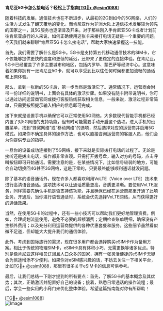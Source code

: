 **肯尼亚5G卡怎么接电话？轻松上手指南[[TG💪+ @esim1088](https://t.me/s/esim1088)]**

随着科技的发展，通信技术也在不断进步，从最初的2G到如今的5G网络，人们的生活方式发生了翻天覆地的变化。而肯尼亚作为非洲大陆上通信技术发展较为领先的国家之一，其5G服务也逐渐普及开来。对于那些刚入手肯尼亚5G卡或者计划前往肯尼亚旅行的人来说，如何正确使用这张卡来接打电话无疑是一个重要的问题。今天我们就来聊聊“肯尼亚5G卡怎么接电话”，帮助大家快速掌握这一技能。

首先，我们需要了解什么是5G卡。5G卡是支持第五代移动通信技术的SIM卡，它不仅能够提供更快的速度和更低的延迟，还带来了更稳定的连接体验。在肯尼亚，5G卡已经覆盖了许多主要城市和地区，包括内罗毕、蒙巴萨等经济中心。这意味着如果你拥有一张肯尼亚5G卡，就可以享受到比以往任何时候都更加流畅的通话和上网体验。

那么，拿到一张新的5G卡后，第一步当然是激活它了。通常情况下，运营商会附带一份详细的说明书，上面会有具体的激活步骤。如果没有随卡附带说明书，你可以通过访问运营商官网或拨打客服热线获取相关信息。一般来说，激活过程非常简单，只需要按照提示输入相应的信息即可完成。

接下来就是设置手机以确保它可以正常使用5G网络。大多数现代智能手机都已经内置了对5G网络的支持功能，但有时可能需要手动开启这个选项。进入手机的设置菜单，找到“蜂窝网络”或“移动网络”的选项，然后选择对应的运营商并启用5G模式。如果你不确定具体的操作方法，也可以直接咨询运营商的客服人员，他们会为你提供专业的指导。

一旦你的设备成功连接到了5G网络，接下来就是实际拨打电话的过程了。无论是接听还是拨出电话，操作都非常直观。只需打开拨号盘，输入对方的号码，点击呼叫按钮即可开始通话。需要注意的是，在某些情况下，比如信号较弱的地方，可能会自动切换回4G甚至3G网络，这是正常的，只要最终能够顺利通话就没问题。

除了基本的语音通话外，现在许多人都喜欢利用VoLTE（Voice over LTE）技术来进行高清语音通话。这项技术可以让通话质量更高，音质更清晰。要使用VoLTE服务，同样需要先确认手机是否支持该功能，并且确保已经在运营商那里开通了此项业务。开通后，当你进行语音通话时，系统会优先选择VoLTE网络，从而获得更好的通话效果。

当然，在使用5G卡的过程中，还有一些小技巧可以帮助我们更好地管理资费。例如，合理规划流量使用，避免不必要的超额消费；定期检查账单明细，确保没有产生额外费用；以及充分利用运营商提供的各种优惠套餐和服务。这些细节虽然看似微不足道，但却能大大提升我们的通信体验。

此外，考虑到国际旅行的需求，现在很多用户都会选择购买eSIM卡作为备用方案。相比于传统的物理SIM卡，eSIM卡具有体积小巧、无需更换等诸多优点。特别是像肯尼亚这样幅员辽阔且人口众多的国家，拥有一张灵活便捷的eSIM卡无疑会为旅途增添不少便利。如果你对eSIM感兴趣的话，不妨去关注一下相关平台，比如[TG💪+ @esim1088](https://t.me/s/esim1088)，那里有很多关于eSIM卡的信息可供参考。

最后，让我们总结一下刚才提到的所有要点：首先，了解5G卡的基本概念及其优势；其次，正确激活并配置好自己的设备；接着，熟悉日常通话的操作流程；最后，学会一些实用的小窍门来优化整体体验。希望这篇指南能对你有所帮助！

[[TG💪+ @esim1088](https://t.me/s/esim1088)]  
![Image](https://i.postimg.cc/4NQfJmqS/Snipaste-2025-05-13-00-14-12.png)